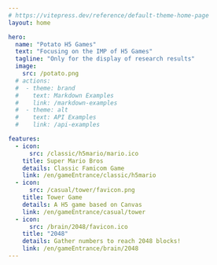 ```yaml
---
# https://vitepress.dev/reference/default-theme-home-page
layout: home

hero:
  name: "Potato H5 Games"
  text: "Focusing on the IMP of H5 Games"
  tagline: "Only for the display of research results"
  image:
    src: /potato.png
  # actions:
  #  - theme: brand
  #    text: Markdown Examples
  #    link: /markdown-examples
  #  - theme: alt
  #    text: API Examples
  #    link: /api-examples

features:
  - icon: 
      src: /classic/h5mario/mario.ico
    title: Super Mario Bros
    details: Classic Famicom Game
    link: /en/gameEntrance/classic/h5mario
  - icon: 
      src: /casual/tower/favicon.png
    title: Tower Game
    details: A H5 game based on Canvas
    link: /en/gameEntrance/casual/tower
  - icon: 
      src: /brain/2048/favicon.ico
    title: "2048"
    details: Gather numbers to reach 2048 blocks!
    link: /en/gameEntrance/brain/2048
---
```


